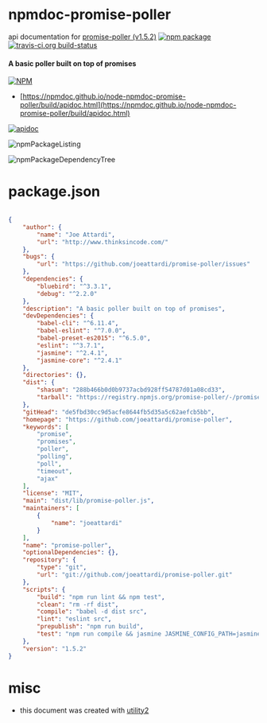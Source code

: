# npmdoc-promise-poller

api documentation for  [promise-poller (v1.5.2)](https://github.com/joeattardi/promise-poller)  [![npm package](https://img.shields.io/npm/v/npmdoc-promise-poller.svg?style=flat-square)](https://www.npmjs.org/package/npmdoc-promise-poller) [![travis-ci.org build-status](https://api.travis-ci.org/npmdoc/node-npmdoc-promise-poller.svg)](https://travis-ci.org/npmdoc/node-npmdoc-promise-poller)
#### A basic poller built on top of promises

[![NPM](https://nodei.co/npm/promise-poller.png?downloads=true&downloadRank=true&stars=true)](https://www.npmjs.com/package/promise-poller)

- [https://npmdoc.github.io/node-npmdoc-promise-poller/build/apidoc.html](https://npmdoc.github.io/node-npmdoc-promise-poller/build/apidoc.html)

[![apidoc](https://npmdoc.github.io/node-npmdoc-promise-poller/build/screenCapture.buildCi.browser.%252Ftmp%252Fbuild%252Fapidoc.html.png)](https://npmdoc.github.io/node-npmdoc-promise-poller/build/apidoc.html)

![npmPackageListing](https://npmdoc.github.io/node-npmdoc-promise-poller/build/screenCapture.npmPackageListing.svg)

![npmPackageDependencyTree](https://npmdoc.github.io/node-npmdoc-promise-poller/build/screenCapture.npmPackageDependencyTree.svg)



# package.json

```json

{
    "author": {
        "name": "Joe Attardi",
        "url": "http://www.thinksincode.com/"
    },
    "bugs": {
        "url": "https://github.com/joeattardi/promise-poller/issues"
    },
    "dependencies": {
        "bluebird": "^3.3.1",
        "debug": "^2.2.0"
    },
    "description": "A basic poller built on top of promises",
    "devDependencies": {
        "babel-cli": "^6.11.4",
        "babel-eslint": "^7.0.0",
        "babel-preset-es2015": "^6.5.0",
        "eslint": "^3.7.1",
        "jasmine": "^2.4.1",
        "jasmine-core": "^2.4.1"
    },
    "directories": {},
    "dist": {
        "shasum": "288b466b0d0b9737acbd928ff54787d01a08cd33",
        "tarball": "https://registry.npmjs.org/promise-poller/-/promise-poller-1.5.2.tgz"
    },
    "gitHead": "de5fbd30cc9d5acfe8644fb5d35a5c62aefcb5bb",
    "homepage": "https://github.com/joeattardi/promise-poller",
    "keywords": [
        "promise",
        "promises",
        "poller",
        "polling",
        "poll",
        "timeout",
        "ajax"
    ],
    "license": "MIT",
    "main": "dist/lib/promise-poller.js",
    "maintainers": [
        {
            "name": "joeattardi"
        }
    ],
    "name": "promise-poller",
    "optionalDependencies": {},
    "repository": {
        "type": "git",
        "url": "git://github.com/joeattardi/promise-poller.git"
    },
    "scripts": {
        "build": "npm run lint && npm test",
        "clean": "rm -rf dist",
        "compile": "babel -d dist src",
        "lint": "eslint src",
        "prepublish": "npm run build",
        "test": "npm run compile && jasmine JASMINE_CONFIG_PATH=jasmine.json"
    },
    "version": "1.5.2"
}
```



# misc
- this document was created with [utility2](https://github.com/kaizhu256/node-utility2)
